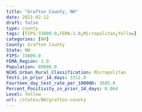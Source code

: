 ```yaml
---
title: "Grafton County, NH"
date: 2021-02-12
draft: false
type: county
tags: [FIPS:33009.0,FEMA:1.0,Micropolitan,Yellow]
categories: [NH]
County: Grafton County
State: NH
FIPS: 33009.0
FEMA_Region: 1.0
Population: 89886.0
NCHS_Urban_Rural_Classification: Micropolitan
Tests_in_prior_14_days: 3312.0
Fourteen_day_test_rate_per_100000: 3685.0
Percent_Positivity_in_prior_14_days: 0.064
Level: Yellow
url: /states/NH/grafton-county
---
```




